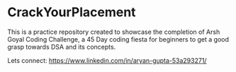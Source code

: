 # CrackYourPlacement

This is a practice repository created to showcase the completion of Arsh Goyal Coding Challenge, a 45 Day coding fiesta for beginners to get a good grasp towards DSA and its concepts.

Lets connect: https://www.linkedin.com/in/aryan-gupta-53a293271/
